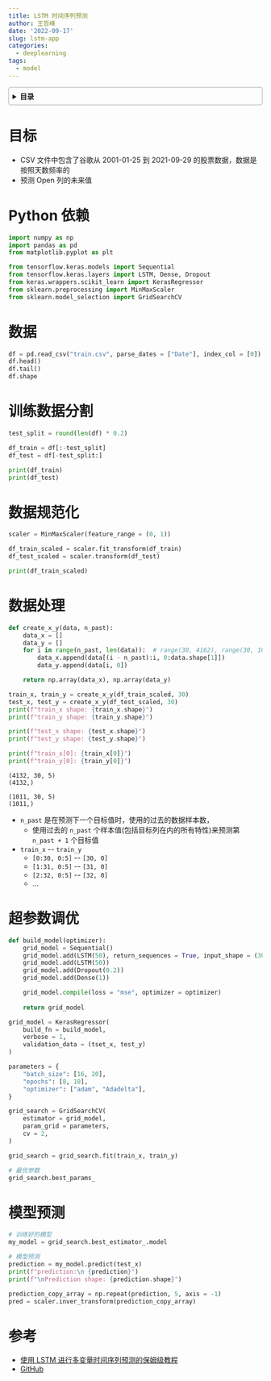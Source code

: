 ```yaml
---
title: LSTM 时间序列预测
author: 王哲峰
date: '2022-09-17'
slug: lstm-app
categories:
  - deeplearning
tags:
  - model
---
```


<style>
details {
    border: 1px solid #aaa;
    border-radius: 4px;
    padding: .5em .5em 0;
}
summary {
    font-weight: bold;
    margin: -.5em -.5em 0;
    padding: .5em;
}
details[open] {
    padding: .5em;
}
details[open] summary {
    border-bottom: 1px solid #aaa;
    margin-bottom: .5em;
}
img {
    pointer-events: none;
}
</style>

<details><summary>目录</summary><p>

- [目标](#目标)
- [Python 依赖](#python-依赖)
- [数据](#数据)
- [训练数据分割](#训练数据分割)
- [数据规范化](#数据规范化)
- [数据处理](#数据处理)
- [超参数调优](#超参数调优)
- [模型预测](#模型预测)
- [参考](#参考)
</p></details><p></p>

# 目标

* CSV 文件中包含了谷歌从 2001-01-25 到 2021-09-29 的股票数据，数据是按照天数频率的
* 预测 Open 列的未来值

# Python 依赖

```python
import numpy as np
import pandas as pd
from matplotlib.pyplot as plt

from tensorflow.keras.models import Sequential
from tensorflow.keras.layers import LSTM, Dense, Dropout
from keras.wrappers.scikit_learn import KerasRegressor
from sklearn.preprocessing import MinMaxScaler
from sklearn.model_selection import GridSearchCV
```

# 数据

```python
df = pd.read_csv("train.csv", parse_dates = ["Date"], index_col = [0])
df.head()
df.tail()
df.shape
```

# 训练数据分割

```python
test_split = round(len(df) * 0.2)

df_train = df[:-test_split]
df_test = df[-test_split:]

print(df_train)
print(df_test)
```

# 数据规范化

```python
scaler = MinMaxScaler(feature_range = (0, 1))

df_train_scaled = scaler.fit_transform(df_train)
df_test_scaled = scaler.transform(df_test)

print(df_train_scaled)
```

# 数据处理

```python
def create_x_y(data, n_past):
    data_x = []
    data_y = []
    for i in range(n_past, len(data)):  # range(30, 4162), range(30, 1041)
        data_x.append(data[(i - n_past):i, 0:data.shape[1]])
        data_y.append(data[i, 0])

    return np.array(data_x), np.array(data_y)

train_x, train_y = create_x_y(df_train_scaled, 30)
test_x, test_y = create_x_y(df_test_scaled, 30)
print(f"train_x shape: {train_x.shape}")
print(f"train_y shape: {train_y.shape}")

print(f"test_x shape: {test_x.shape}")
print(f"test_y shape: {test_y.shape}")

print(f"train_x[0]: {train_x[0]}")
print(f"train_y[0]: {train_y[0]}")
```

```
(4132, 30, 5)
(4132,)

(1011, 30, 5)
(1011,)
```

* `n_past` 是在预测下一个目标值时，使用的过去的数据样本数，
    - 使用过去的 `n_past` 个样本值(包括目标列在内的所有特性)来预测第 `n_past + 1` 个目标值
* `train_x` -- `train_y`
    - `[0:30, 0:5]` -- `[30, 0]`
    - `[1:31, 0:5]` -- `[31, 0]`
    - `[2:32, 0:5]` -- `[32, 0]` 
    - ...

# 超参数调优

```python
def build_model(optimizer):
    grid_model = Sequential()
    grid_model.add(LSTM(50), return_sequences = True, input_shape = (30, 5))
    grid_model.add(LSTM(50))
    grid_model.add(Dropout(0.2))
    grid_model.add(Dense(1))

    grid_model.compile(loss = "mse", optimizer = optimizer)
    
    return grid_model
```

```python
grid_model = KerasRegressor(
    build_fn = build_model, 
    verbose = 1,
    validation_data = (tset_x, test_y)
)

parameters = {
    "batch_size": [16, 20],
    "epochs": [8, 10],
    "optimizer": ["adam", "Adadelta"],
}

grid_search = GridSearchCV(
    estimator = grid_model,
    param_grid = parameters,
    cv = 2,
)

grid_search = grid_search.fit(train_x, train_y)

# 最优参数
grid_search.best_params_
```

# 模型预测

```python
# 训练好的模型
my_model = grid_search.best_estimator_.model

# 模型预测
prediction = my_model.predict(test_x)
print(f"prediction:\n {prediction}")
print(f"\nPrediction shape: {prediction.shape}")
```

```python
prediction_copy_array = np.repeat(prediction, 5, axis = -1)
pred = scaler.inver_transform(prediction_copy_array)
```

# 参考

* [使用 LSTM 进行多变量时间序列预测的保姆级教程](https://mp.weixin.qq.com/s?__biz=MzU1MjYzNjQwOQ==&mid=2247499754&idx=1&sn=183c8aa1156023a19b061c27a0be8407&chksm=fbfda57ccc8a2c6a60f630b2cd9b2d587d345ea002c8af81b5059154c97398589a6c86e15bfd&scene=132#wechat_redirect)
* [GitHub](https://github.com/sksujan58/Multivariate-time-series-forecasting-using-LSTM)

